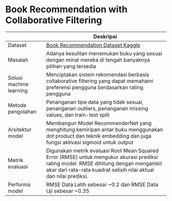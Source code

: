 # Book Recommendation with Collaborative Filtering

| | Deskripsi |
| ----------- | ----------- |
| Dataset | [Book Recommendation Dataset Kaggle](https://www.kaggle.com/datasets/arashnic/book-recommendation-dataset?select=Books.csv) |
| Masalah | Adanya kesulitan menemukan buku yang sesuai dengan minat mereka di tengah banyaknya pilihan yang tersedia |
| Solusi machine learning | Menciptakan sistem rekomendasi berbasis collaborative filtering yang dapat memahami preferensi pengguna berdasarkan rating pengguna |
| Metode pengolahan | Penanganan tipe data yang tidak sesuai, penanganan outliers, penanganan missing values, dan train-test split |
| Arsitektur model | Membangun Model RecommenderNet yang menghitung kemiripan antar buku menggunakan dot product dan teknik embedding dan juga fungsi aktivasi sigmoid untuk output |
| Metrik evaluasi | Digunakan metrik evaluasi Root Mean Squared Error (RMSE) untuk mengukur akurasi prediksi rating model. RMSE dihitung dengan mengambil akar dari rata-rata kuadrat selisih nilai aktual dan nilai prediksi. |
| Performa model | RMSE Data Latih sebesar ~0.2 dan RMSE Data Uji sebesar ~0.35 |
